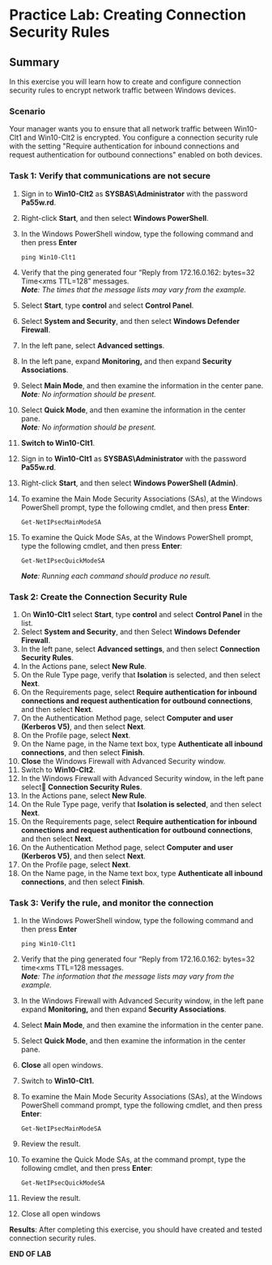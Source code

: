 # Practice Lab: Creating Connection Security Rules

## Summary
In this exercise you will learn how to create and configure connection security rules to encrypt network traffic between Windows devices.

### Scenario
Your manager wants you to ensure that all network traffic between Win10-Clt1 and Win10-Clt2 is encrypted. You configure a connection security rule with the setting "Require authentication for inbound connections and request authentication for outbound connections" enabled on both devices. 

### Task 1: Verify that communications are not secure ###
1.  Sign in to **Win10-Clt2** as **SYSBAS\\Administrator** with the password **Pa55w.rd**.
2.  Right-click **Start**, and then select **Windows PowerShell**.
3.  In the Windows PowerShell window, type the following command and then press **Enter**
    ```
    ping Win10-Clt1
    ```

4.  Verify that the ping generated four “Reply from 172.16.0.162: bytes=32
    Time<*x*ms TTL=128” messages.   
    _**Note**: The times that the message lists may vary from the example._
5.  Select **Start**, type **control** and select **Control Panel**.
6.  Select **System and Security**, and then select **Windows Defender Firewall**.
7.  In the left pane, select **Advanced settings**.
8.  In the left pane, expand **Monitoring,** and then expand **Security
    Associations**.
9.  Select **Main Mode**, and then examine the information in the center pane.   
    _**Note**: No information should be present._
10. Select **Quick Mode**, and then examine the information in the center pane.  
    _**Note**: No information should be present._
11. **Switch to Win10-Clt1**.
12. Sign in to **Win10-Clt1** as **SYSBAS\\Administrator** with the password **Pa55w.rd**.
13. Right-click **Start**, and then select **Windows PowerShell (Admin)**.
14. To examine the Main Mode Security Associations (SAs), at the Windows
    PowerShell prompt, type the following cmdlet, and then press **Enter**:
    ```
    Get-NetIPsecMainModeSA
    ```    
15. To examine the Quick Mode SAs, at the Windows PowerShell prompt, type the
    following cmdlet, and then press **Enter**:
    ```
    Get-NetIPsecQuickModeSA
    ```

     _**Note**: Running each command should produce no result._

### Task 2: Create the Connection Security Rule
1.  On **Win10-Clt1** select **Start**, type **control** and select **Control Panel** in the list.  
2.  Select **System and Security**, and then Select **Windows Defender Firewall**.  
3.  In the left pane, select **Advanced settings**, and then select **Connection
    Security Rules**.  
4.  In the Actions pane, select **New Rule**.
5.  On the Rule Type page, verify that **Isolation** is selected, and then select
    **Next**.
6.  On the Requirements page, select **Require authentication for inbound
    connections and request authentication for outbound connections**, and then
    select **Next**.
7.  On the Authentication Method page, select **Computer and user (Kerberos
    V5)**, and then select **Next**.
8.  On the Profile page, select **Next**.
9.  On the Name page, in the Name text box, type **Authenticate all inbound
    connections**, and then select **Finish**.
10. **Close** the Windows Firewall with Advanced Security window.
11. Switch to **Win10-Clt2**.
12. In the Windows Firewall with Advanced Security window, in the left pane select    **Connection Security Rules**.
13. In the Actions pane, select **New Rule**.
14. On the Rule Type page, verify that **Isolation is selected**, and then select
    **Next**.
15. On the Requirements page, select **Require authentication for inbound
    connections and request authentication for outbound connections**, and then
    select **Next**.
16. On the Authentication Method page, select **Computer and user (Kerberos
    V5)**, and then select **Next**.
17. On the Profile page, select **Next**.
18. On the Name page, in the Name text box, type **Authenticate all inbound
    connections**, and then select **Finish**.

### Task 3: Verify the rule, and monitor the connection ###
1.  In the Windows PowerShell window, type the following command and then press **Enter**
    ```
    ping Win10-Clt1
    ```

2.  Verify that the ping generated four “Reply from 172.16.0.162: bytes=32 time<*x*ms TTL=128 messages.  
    _**Note**: The information that the message lists may vary from the example._
3.  In the Windows Firewall with Advanced Security window, in the left pane expand **Monitoring,** and then expand **Security Associations**.
4.  Select **Main Mode**, and then examine the information in the center pane.
5.  Select **Quick Mode**, and then examine the information in the center pane.
6.  **Close** all open windows.
7.  Switch to **Win10-Clt1.**
8.  To examine the Main Mode Security Associations (SAs), at the Windows
    PowerShell command prompt, type the following cmdlet, and then press **Enter**:
    ```
    Get-NetIPsecMainModeSA
    ```

9.  Review the result.
10. To examine the Quick Mode SAs, at the command prompt, type the following
    cmdlet, and then press **Enter**:
    ```
    Get-NetIPsecQuickModeSA
    ```

11. Review the result.
12. Close all open windows

**Results**: After completing this exercise, you should have created and tested connection security rules.

**END OF LAB**